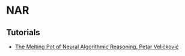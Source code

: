 # NAR


## Tutorials 
* [The Melting Pot of Neural Algorithmic Reasoning, Petar Veličković](https://youtu.be/1HhTpH3ZXMY?si=m_zuSGLj7zwL_sx1)
